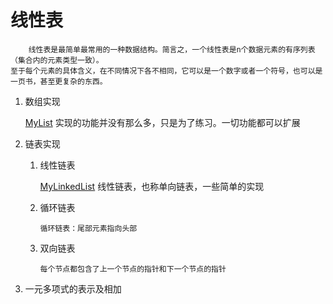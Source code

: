 # 线性表
        线性表是最简单最常用的一种数据结构。简言之，一个线性表是n个数据元素的有序列表（集合内的元素类型一致）。
    至于每个元素的具体含义，在不同情况下各不相同，它可以是一个数字或者一个符号，也可以是一页书，甚至更复杂的东西。
    
1. 数组实现

	[MyList](#https://github.com/425324438/dataStructure-java/blob/master/src/main/java/com/line/MyList.java) 实现的功能并没有那么多，只是为了练习。一切功能都可以扩展
 
2. 链表实现

    1.  线性链表
    
        [MyLinkedList](#https://github.com/425324438/dataStructure/blob/master/src/com/line/MyLinkedList.java) 线性链表，也称单向链表，一些简单的实现

    2.  循环链表
            
            循环链表：尾部元素指向头部

    3.  双向链表
    
            每个节点都包含了上一个节点的指针和下一个节点的指针

3. 一元多项式的表示及相加    
